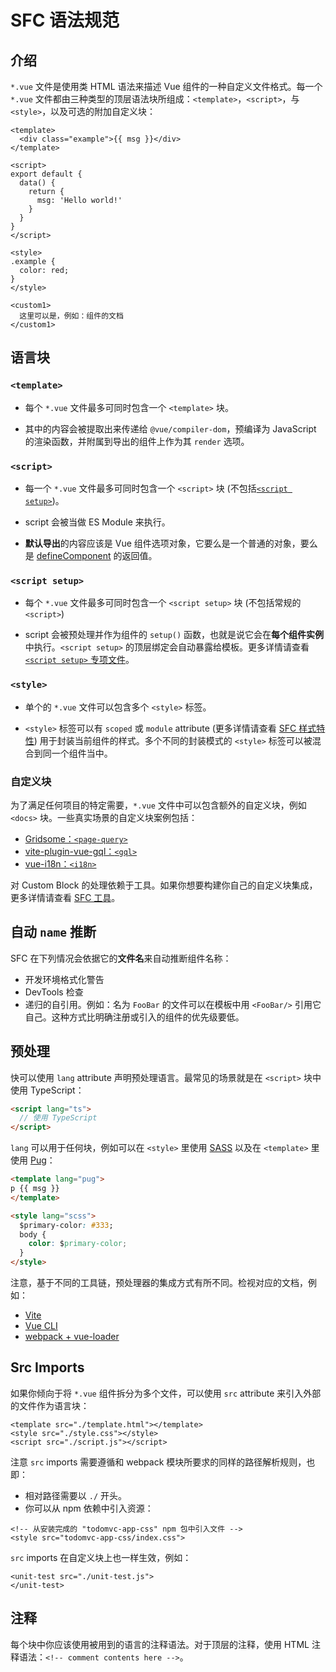 # SFC 语法规范

## 介绍

`*.vue` 文件是使用类 HTML 语法来描述 Vue 组件的一种自定义文件格式。每一个 `*.vue` 文件都由三种类型的顶层语法块所组成：`<template>`，`<script>`，与 `<style>`，以及可选的附加自定义块：

```vue
<template>
  <div class="example">{{ msg }}</div>
</template>

<script>
export default {
  data() {
    return {
      msg: 'Hello world!'
    }
  }
}
</script>

<style>
.example {
  color: red;
}
</style>

<custom1>
  这里可以是，例如：组件的文档
</custom1>
```

## 语言块

### `<template>`

- 每个 `*.vue` 文件最多可同时包含一个 `<template>` 块。

- 其中的内容会被提取出来传递给 `@vue/compiler-dom`，预编译为 JavaScript 的渲染函数，并附属到导出的组件上作为其 `render` 选项。

### `<script>`

- 每一个 `*.vue` 文件最多可同时包含一个 `<script>` 块 (不包括[`<script setup>`](/api/sfc-script-setup.html))。

- script 会被当做 ES Module 来执行。

- **默认导出**的内容应该是 Vue 组件选项对象，它要么是一个普通的对象，要么是 [defineComponent](/api/global-api.html#definecomponent) 的返回值。

### `<script setup>`

- 每个 `*.vue` 文件最多可同时包含一个 `<script setup>` 块 (不包括常规的 `<script>`)

- script 会被预处理并作为组件的 `setup()` 函数，也就是说它会在**每个组件实例**中执行。`<script setup>` 的顶层绑定会自动暴露给模板。更多详情请查看 [`<script setup>` 专项文件](/api/sfc-script-setup)。

### `<style>`

- 单个的 `*.vue` 文件可以包含多个 `<style>` 标签。

- `<style>` 标签可以有 `scoped` 或 `module` attribute (更多详情请查看 [SFC 样式特性](/api/sfc-style)) 用于封装当前组件的样式。多个不同的封装模式的 `<style>` 标签可以被混合到同一个组件当中。

### 自定义块

为了满足任何项目的特定需要，`*.vue` 文件中可以包含额外的自定义块，例如 `<docs>` 块。一些真实场景的自定义块案例包括：

- [Gridsome：`<page-query>`](https://gridsome.org/docs/querying-data/)
- [vite-plugin-vue-gql：`<gql>`](https://github.com/wheatjs/vite-plugin-vue-gql)
- [vue-i18n：`<i18n>`](https://github.com/intlify/bundle-tools/tree/main/packages/vite-plugin-vue-i18n#i18n-custom-block)

对 Custom Block 的处理依赖于工具。如果你想要构建你自己的自定义块集成，更多详情请查看 [SFC 工具](/api/sfc-tooling.html#custom-blocks-integration)。

## 自动 `name` 推断

SFC 在下列情况会依据它的**文件名**来自动推断组件名称：

- 开发环境格式化警告
- DevTools 检查
- 递归的自引用。例如：名为 `FooBar` 的文件可以在模板中用 `<FooBar/>` 引用它自己。这种方式比明确注册或引入的组件的优先级要低。

## 预处理

快可以使用 `lang` attribute 声明预处理语言。最常见的场景就是在 `<script>` 块中使用 TypeScript：

```html
<script lang="ts">
  // 使用 TypeScript
</script>
```

`lang` 可以用于任何块，例如可以在 `<style>` 里使用 [SASS](https://sass-lang.com/) 以及在 `<template>` 里使用 [Pug](https://pugjs.org/api/getting-started.html)：

```html
<template lang="pug">
p {{ msg }}
</template>

<style lang="scss">
  $primary-color: #333;
  body {
    color: $primary-color;
  }
</style>
```

注意，基于不同的工具链，预处理器的集成方式有所不同。检视对应的文档，例如：

- [Vite](https://vitejs.dev/guide/features.html#css-pre-processors)
- [Vue CLI](https://cli.vuejs.org/guide/css.html#pre-processors)
- [webpack + vue-loader](https://vue-loader.vuejs.org/guide/pre-processors.html#using-pre-processors)

## Src Imports

如果你倾向于将 `*.vue` 组件拆分为多个文件，可以使用 `src` attribute 来引入外部的文件作为语言块：

```vue
<template src="./template.html"></template>
<style src="./style.css"></style>
<script src="./script.js"></script>
```

注意 `src` imports 需要遵循和 webpack 模块所要求的同样的路径解析规则，也即：

- 相对路径需要以 `./` 开头。
- 你可以从 npm 依赖中引入资源：

```vue
<!-- 从安装完成的 "todomvc-app-css" npm 包中引入文件 -->
<style src="todomvc-app-css/index.css">
```

`src` imports 在自定义块上也一样生效，例如：

```vue
<unit-test src="./unit-test.js">
</unit-test>
```

## 注释

每个块中你应该使用被用到的语言的注释语法。对于顶层的注释，使用 HTML 注释语法：`<!-- comment contents here -->`。
